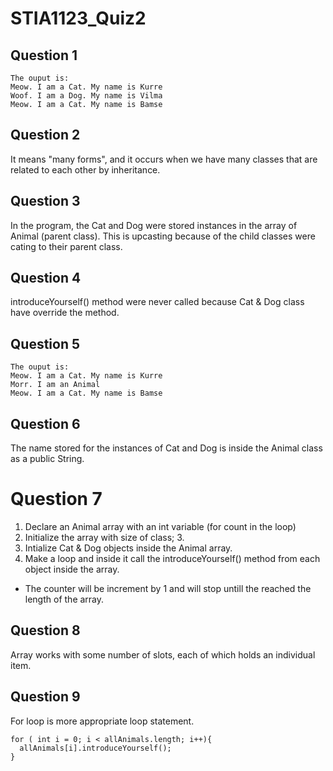 # STIA1123_Quiz2

## Question 1
```
The ouput is:
Meow. I am a Cat. My name is Kurre
Woof. I am a Dog. My name is Vilma
Meow. I am a Cat. My name is Bamse
```
## Question 2
It means "many forms", and it occurs when we have many classes that are related to each other by inheritance.

## Question 3
In the program, the Cat and Dog were stored instances in the array of Animal (parent class). This is upcasting because of the child classes were cating to their parent class.

## Question 4
introduceYourself() method were never called because Cat & Dog class have override the method.

## Question 5
```
The ouput is:
Meow. I am a Cat. My name is Kurre
Morr. I am an Animal
Meow. I am a Cat. My name is Bamse
```

## Question 6
The name stored for the instances of Cat and Dog is inside the Animal class as a public String.

# Question 7
1. Declare an Animal array with an int variable (for count in the loop)
2. Initialize the array with size of class; 3.
3. Intialize Cat & Dog objects inside the Animal array.
4. Make a loop and inside it call the introduceYourself() method from each object inside the array.
- The counter will be increment by 1 and will stop untill the reached the length of the array.

## Question 8
Array works with some number of slots, each of which holds an individual item.

## Question 9
For loop is more appropriate loop statement.
```
for ( int i = 0; i < allAnimals.length; i++){
  allAnimals[i].introduceYourself();
}


